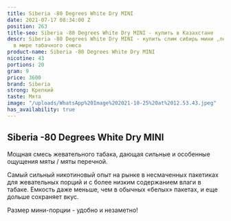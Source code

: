 ```yaml
---
title: Siberia -80 Degrees White Dry MINI
date: 2021-07-17 08:34:00 Z
position: 263
title-seo: Siberia -80 Degrees White Dry MINI - купить в Казахстане
descr: Siberia -80 Degrees White Dry MINI - купить слим сибирь мини ,легендарная новинка
  в мире табачного снюса
product-name: Siberia -80 Degrees White Dry MINI
nicotine: 43
portions: 20
gram: 9
price: 3600
brand: Siberia
strong: Крепкий
taste: Мята
image: "/uploads/WhatsApp%20Image%202021-10-25%20at%2012.53.43.jpeg"
has_availability: true
---
```


## **Siberia -80 Degrees White Dry MINI**
Мощная смесь жевательного табака, дающая сильные и особенные ощущения мяты / мяты перечной.
 
Самый сильный никотиновый опыт на рынке в несмаченных пакетиках для жевательных порций и с более низким содержанием влаги в табаке. Емкость даже меньше, чем в обычных «белых» пакетах, и еще дольше сохраняет вкус.
 
Размер мини-порции - удобно и незаметно!